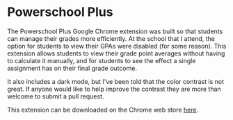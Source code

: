 # Powerschool Plus
The Powerschool Plus Google Chrome extension was built so that students can manage their grades more efficiently. At the school that I attend, the option for students to view their GPAs were disabled (for some reason). This extension allows students to view their grade point averages without having to calculate it manually, and for students to see the effect a single assignment has on their final grade outcome.

It also includes a dark mode, but I've been told that the color contrast is not great. If anyone would like to help improve the contrast they are more than welcome to submit a pull request.

This extension can be downloaded on the Chrome web store [here](https://psplus.jaeheonshim.dev).

